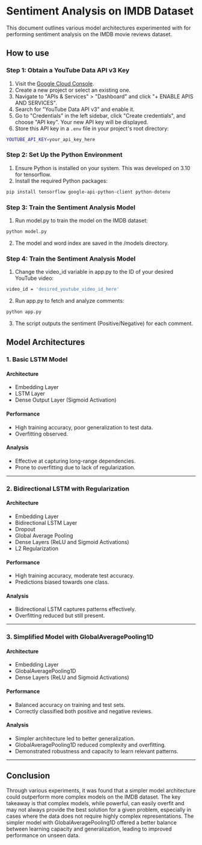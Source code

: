 # Sentiment Analysis on IMDB Dataset

This document outlines various model architectures experimented with for performing sentiment analysis on the IMDB movie reviews dataset.

## How to use
### Step 1: Obtain a YouTube Data API v3 Key
1. Visit the [Google Cloud Console](https://console.cloud.google.com/).
2. Create a new project or select an existing one.
3. Navigate to "APIs & Services" > "Dashboard" and click "+ ENABLE APIS AND SERVICES".
4. Search for "YouTube Data API v3" and enable it.
5. Go to "Credentials" in the left sidebar, click "Create credentials", and choose "API key". Your new API key will be displayed.
6. Store this API key in a `.env` file in your project's root directory:
```bash
YOUTUBE_API_KEY=your_api_key_here
```

### Step 2: Set Up the Python Environment
1. Ensure Python is installed on your system. This was developed on 3.10 for tensorflow.
2. Install the required Python packages:
```bash
pip install tensorflow google-api-python-client python-dotenv
```

### Step 3: Train the Sentiment Analysis Model
1. Run model.py to train the model on the IMDB dataset:
```bash
python model.py
```
2. The model and word index are saved in the /models directory.

### Step 4: Train the Sentiment Analysis Model
1. Change the video_id variable in app.py to the ID of your desired YouTube video:
```bash
video_id = 'desired_youtube_video_id_here'
```
2. Run app.py to fetch and analyze comments:
```bash
python app.py
```
3. The script outputs the sentiment (Positive/Negative) for each comment.


## Model Architectures

### 1. Basic LSTM Model

#### Architecture
- Embedding Layer
- LSTM Layer
- Dense Output Layer (Sigmoid Activation)

#### Performance
- High training accuracy, poor generalization to test data.
- Overfitting observed.

#### Analysis
- Effective at capturing long-range dependencies.
- Prone to overfitting due to lack of regularization.

---

### 2. Bidirectional LSTM with Regularization

#### Architecture
- Embedding Layer
- Bidirectional LSTM Layer
- Dropout
- Global Average Pooling
- Dense Layers (ReLU and Sigmoid Activations)
- L2 Regularization

#### Performance
- High training accuracy, moderate test accuracy.
- Predictions biased towards one class.

#### Analysis
- Bidirectional LSTM captures patterns effectively.
- Overfitting reduced but still present.

---

### 3. Simplified Model with GlobalAveragePooling1D

#### Architecture
- Embedding Layer
- GlobalAveragePooling1D
- Dense Layers (ReLU and Sigmoid Activations)

#### Performance
- Balanced accuracy on training and test sets.
- Correctly classified both positive and negative reviews.

#### Analysis
- Simpler architecture led to better generalization.
- GlobalAveragePooling1D reduced complexity and overfitting.
- Demonstrated robustness and capacity to learn relevant patterns.

---

## Conclusion

Through various experiments, it was found that a simpler model architecture could outperform more complex models on the IMDB dataset. The key takeaway is that complex models, while powerful, can easily overfit and may not always provide the best solution for a given problem, especially in cases where the data does not require highly complex representations. The simpler model with GlobalAveragePooling1D offered a better balance between learning capacity and generalization, leading to improved performance on unseen data.





